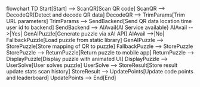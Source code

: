 flowchart TD
Start[Start] --> ScanQR[Scan QR code]
ScanQR --> DecodeQR[Detect and decode QR data]
DecodeQR --> TrimParams[Trim URL parameters]
TrimParams --> SendBackend[Send QR data location time user id to backend]
SendBackend --> AIAvail{AI Service available}
AIAvail -->|Yes| GenAIPuzzle[Generate puzzle via xAI API]
AIAvail -->|No| FallbackPuzzle[Load puzzle from static library]
GenAIPuzzle --> StorePuzzle[Store mapping of QR to puzzle]
FallbackPuzzle --> StorePuzzle
StorePuzzle --> ReturnPuzzle[Return puzzle to mobile app]
ReturnPuzzle --> DisplayPuzzle[Display puzzle with animated UI]
DisplayPuzzle --> UserSolve[User solves puzzle]
UserSolve --> StoreResult[Store result update stats scan history]
StoreResult --> UpdatePoints[Update code points and leaderboard]
UpdatePoints --> End[End]